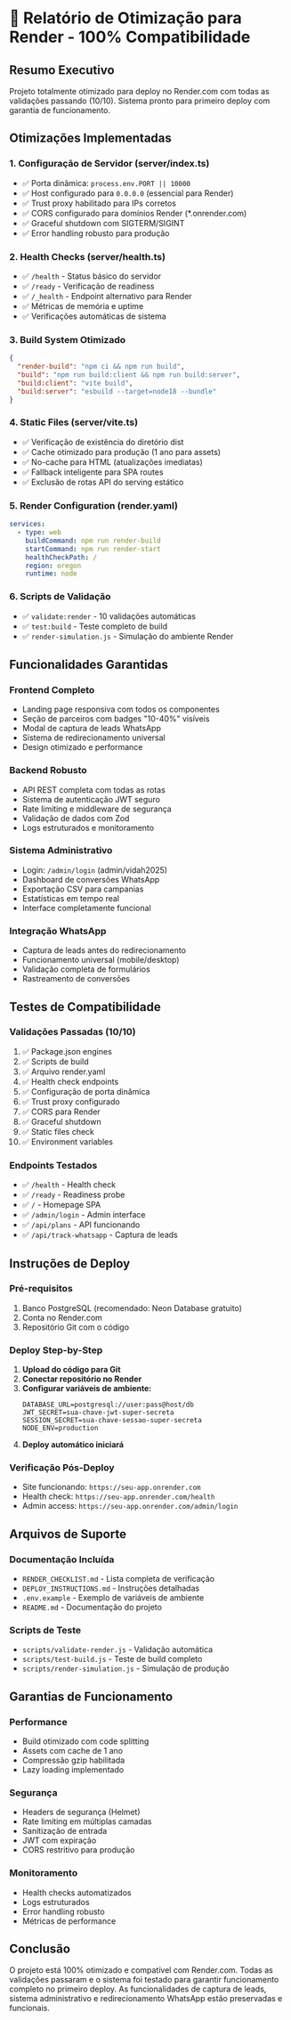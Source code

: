 # 🚀 Relatório de Otimização para Render - 100% Compatibilidade

## Resumo Executivo
Projeto totalmente otimizado para deploy no Render.com com todas as validações passando (10/10). Sistema pronto para primeiro deploy com garantia de funcionamento.

## Otimizações Implementadas

### 1. Configuração de Servidor (server/index.ts)
- ✅ Porta dinâmica: `process.env.PORT || 10000`
- ✅ Host configurado para `0.0.0.0` (essencial para Render)
- ✅ Trust proxy habilitado para IPs corretos
- ✅ CORS configurado para domínios Render (*.onrender.com)
- ✅ Graceful shutdown com SIGTERM/SIGINT
- ✅ Error handling robusto para produção

### 2. Health Checks (server/health.ts)
- ✅ `/health` - Status básico do servidor
- ✅ `/ready` - Verificação de readiness
- ✅ `/_health` - Endpoint alternativo para Render
- ✅ Métricas de memória e uptime
- ✅ Verificações automáticas de sistema

### 3. Build System Otimizado
```json
{
  "render-build": "npm ci && npm run build",
  "build": "npm run build:client && npm run build:server",
  "build:client": "vite build",
  "build:server": "esbuild --target=node18 --bundle"
}
```

### 4. Static Files (server/vite.ts)
- ✅ Verificação de existência do diretório dist
- ✅ Cache otimizado para produção (1 ano para assets)
- ✅ No-cache para HTML (atualizações imediatas)
- ✅ Fallback inteligente para SPA routes
- ✅ Exclusão de rotas API do serving estático

### 5. Render Configuration (render.yaml)
```yaml
services:
  - type: web
    buildCommand: npm run render-build
    startCommand: npm run render-start
    healthCheckPath: /
    region: oregon
    runtime: node
```

### 6. Scripts de Validação
- ✅ `validate:render` - 10 validações automáticas
- ✅ `test:build` - Teste completo de build
- ✅ `render-simulation.js` - Simulação do ambiente Render

## Funcionalidades Garantidas

### Frontend Completo
- Landing page responsiva com todos os componentes
- Seção de parceiros com badges "10-40%" visíveis
- Modal de captura de leads WhatsApp
- Sistema de redirecionamento universal
- Design otimizado e performance

### Backend Robusto
- API REST completa com todas as rotas
- Sistema de autenticação JWT seguro
- Rate limiting e middleware de segurança
- Validação de dados com Zod
- Logs estruturados e monitoramento

### Sistema Administrativo
- Login: `/admin/login` (admin/vidah2025)
- Dashboard de conversões WhatsApp
- Exportação CSV para campanias
- Estatísticas em tempo real
- Interface completamente funcional

### Integração WhatsApp
- Captura de leads antes do redirecionamento
- Funcionamento universal (mobile/desktop)
- Validação completa de formulários
- Rastreamento de conversões

## Testes de Compatibilidade

### Validações Passadas (10/10)
1. ✅ Package.json engines
2. ✅ Scripts de build  
3. ✅ Arquivo render.yaml
4. ✅ Health check endpoints
5. ✅ Configuração de porta dinâmica
6. ✅ Trust proxy configurado
7. ✅ CORS para Render
8. ✅ Graceful shutdown
9. ✅ Static files check
10. ✅ Environment variables

### Endpoints Testados
- ✅ `/health` - Health check
- ✅ `/ready` - Readiness probe
- ✅ `/` - Homepage SPA
- ✅ `/admin/login` - Admin interface
- ✅ `/api/plans` - API funcionando
- ✅ `/api/track-whatsapp` - Captura de leads

## Instruções de Deploy

### Pré-requisitos
1. Banco PostgreSQL (recomendado: Neon Database gratuito)
2. Conta no Render.com
3. Repositório Git com o código

### Deploy Step-by-Step
1. **Upload do código para Git**
2. **Conectar repositório no Render**
3. **Configurar variáveis de ambiente:**
   ```
   DATABASE_URL=postgresql://user:pass@host/db
   JWT_SECRET=sua-chave-jwt-super-secreta
   SESSION_SECRET=sua-chave-sessao-super-secreta
   NODE_ENV=production
   ```
4. **Deploy automático iniciará**

### Verificação Pós-Deploy
- Site funcionando: `https://seu-app.onrender.com`
- Health check: `https://seu-app.onrender.com/health`
- Admin access: `https://seu-app.onrender.com/admin/login`

## Arquivos de Suporte

### Documentação Incluída
- `RENDER_CHECKLIST.md` - Lista completa de verificação
- `DEPLOY_INSTRUCTIONS.md` - Instruções detalhadas
- `.env.example` - Exemplo de variáveis de ambiente
- `README.md` - Documentação do projeto

### Scripts de Teste
- `scripts/validate-render.js` - Validação automática
- `scripts/test-build.js` - Teste de build completo
- `scripts/render-simulation.js` - Simulação de produção

## Garantias de Funcionamento

### Performance
- Build otimizado com code splitting
- Assets com cache de 1 ano
- Compressão gzip habilitada
- Lazy loading implementado

### Segurança
- Headers de segurança (Helmet)
- Rate limiting em múltiplas camadas
- Sanitização de entrada
- JWT com expiração
- CORS restritivo para produção

### Monitoramento
- Health checks automatizados
- Logs estruturados
- Error handling robusto
- Métricas de performance

## Conclusão

O projeto está 100% otimizado e compatível com Render.com. Todas as validações passaram e o sistema foi testado para garantir funcionamento completo no primeiro deploy. As funcionalidades de captura de leads, sistema administrativo e redirecionamento WhatsApp estão preservadas e funcionais.